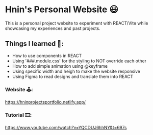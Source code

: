 # Hnin's Personal Website 😃

This is a personal project website to experiment with REACT/Vite while showcasing my experiences and past projects.


## Things I learned 🤔:

- How to use components in REACT
- Using '###.module.css' for the styling to NOT override each other
- How to add simple animation using @keyframe
- Using specific width and heigh to make the website responsive
- Using Figma to read designs and translate them into REACT

### Website 🕹️: 
https://hninprojectsportfolio.netlify.app/

### Tutorial 🎞️: 
https://www.youtube.com/watch?v=YQCDUJ6hhNY&t=697s 
